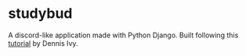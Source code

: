 # studybud
A discord-like application made with Python Django. Built following this [tutorial](https://www.youtube.com/watch?v=PtQiiknWUcI&t) by Dennis Ivy.
